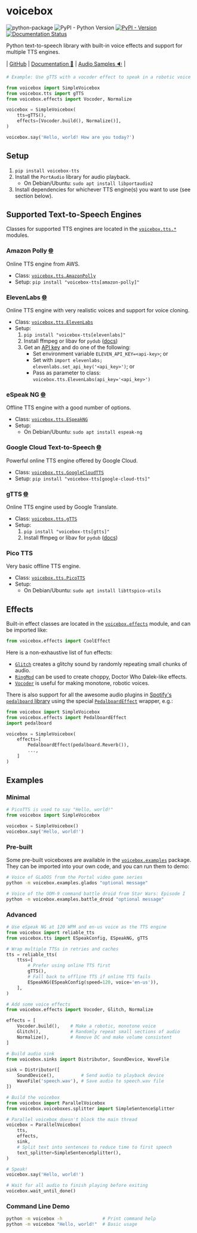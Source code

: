 # voicebox

![python-package](https://github.com/austin-bowen/voicebox/actions/workflows/python-package.yml/badge.svg)
![PyPI - Python Version](https://img.shields.io/pypi/pyversions/voicebox-tts)
[![PyPI - Version](https://img.shields.io/pypi/v/voicebox-tts)](https://pypi.org/project/voicebox-tts/)
[![Documentation Status](https://readthedocs.org/projects/voicebox/badge/?version=latest)](https://voicebox.readthedocs.io/en/latest/?badge=latest)

Python text-to-speech library with built-in voice effects and support for multiple TTS engines.

| [GitHub](https://github.com/austin-bowen/voicebox/)
| [Documentation 📘](https://voicebox.readthedocs.io)
| [Audio Samples 🔉](https://voicebox.readthedocs.io/en/stable/samples.html)
|

```python
# Example: Use gTTS with a vocoder effect to speak in a robotic voice

from voicebox import SimpleVoicebox
from voicebox.tts import gTTS
from voicebox.effects import Vocoder, Normalize

voicebox = SimpleVoicebox(
    tts=gTTS(),
    effects=[Vocoder.build(), Normalize()],
)

voicebox.say('Hello, world! How are you today?')
```

## Setup

1. `pip install voicebox-tts`
2. Install the `PortAudio` library for audio playback.
   - On Debian/Ubuntu: `sudo apt install libportaudio2`
3. Install dependencies for whichever TTS engine(s) you want to use (see section below).

## Supported Text-to-Speech Engines

Classes for supported TTS engines are located in the
[`voicebox.tts.*`](https://github.com/austin-bowen/voicebox/tree/main/src/voicebox/tts) modules.

### Amazon Polly [🌐](https://aws.amazon.com/polly/)

Online TTS engine from AWS.

- Class: [`voicebox.tts.AmazonPolly`](https://github.com/austin-bowen/voicebox/tree/main/src/voicebox/tts/amazonpolly.py)
- Setup: `pip install "voicebox-tts[amazon-polly]"`

### ElevenLabs [🌐](https://elevenlabs.io/)

Online TTS engine with very realistic voices and support for voice cloning.

- Class: [`voicebox.tts.ElevenLabs`](https://github.com/austin-bowen/voicebox/tree/main/src/voicebox/tts/elevenlabs.py)
- Setup:
  1. `pip install "voicebox-tts[elevenlabs]"`
  2. Install ffmpeg or libav for `pydub` ([docs](https://github.com/jiaaro/pydub#getting-ffmpeg-set-up))
  3. Get an [API key](https://elevenlabs.io/docs/api-reference/authentication)
     and do one of the following:
     - Set environment variable `ELEVEN_API_KEY=<api-key>`; or
     - Set with `import elevenlabs; elevenlabs.set_api_key('<api_key>')`; or
     - Pass as parameter to class: `voicebox.tts.ElevenLabs(api_key='<api_key>')`

### eSpeak NG [🌐](https://github.com/espeak-ng/espeak-ng)

Offline TTS engine with a good number of options.

- Class: [`voicebox.tts.ESpeakNG`](https://github.com/austin-bowen/voicebox/tree/main/src/voicebox/tts/espeakng.py)
- Setup:
  - On Debian/Ubuntu: `sudo apt install espeak-ng`

### Google Cloud Text-to-Speech [🌐](https://cloud.google.com/text-to-speech)

Powerful online TTS engine offered by Google Cloud.

- Class: [`voicebox.tts.GoogleCloudTTS`](https://github.com/austin-bowen/voicebox/tree/main/src/voicebox/tts/googlecloudtts.py)
- Setup: `pip install "voicebox-tts[google-cloud-tts]"`

### gTTS [🌐](https://github.com/pndurette/gTTS)

Online TTS engine used by Google Translate.

- Class: [`voicebox.tts.gTTS`](https://github.com/austin-bowen/voicebox/tree/main/src/voicebox/tts/gtts.py)
- Setup:
  1. `pip install "voicebox-tts[gtts]"`
  2. Install ffmpeg or libav for `pydub` ([docs](https://github.com/jiaaro/pydub#getting-ffmpeg-set-up))

### Pico TTS

Very basic offline TTS engine.

- Class: [`voicebox.tts.PicoTTS`](https://github.com/austin-bowen/voicebox/tree/main/src/voicebox/tts/picotts.py)
- Setup:
  - On Debian/Ubuntu: `sudo apt install libttspico-utils`

## Effects

Built-in effect classes are located in the [`voicebox.effects`](https://github.com/austin-bowen/voicebox/tree/main/src/voicebox/effects) module,
and can be imported like:

```python
from voicebox.effects import CoolEffect
```

Here is a non-exhaustive list of fun effects:
- [`Glitch`](https://github.com/austin-bowen/voicebox/tree/main/src/voicebox/effects/glitch.py)
  creates a glitchy sound by randomly repeating small chunks of audio.
- [`RingMod`](https://github.com/austin-bowen/voicebox/tree/main/src/voicebox/effects/modulation.py)
  can be used to create choppy, Doctor Who Dalek-like effects.
- [`Vocoder`](https://github.com/austin-bowen/voicebox/tree/main/src/voicebox/effects/vocoder.py)
  is useful for making monotone, robotic voices.

There is also support for all the awesome audio plugins in
[Spotify's `pedalboard` library](https://spotify.github.io/pedalboard/index.html)
using the special
[`PedalboardEffect`](https://github.com/austin-bowen/voicebox/tree/main/src/voicebox/effects/pedalboard.py)
wrapper, e.g.:

```python
from voicebox import SimpleVoicebox
from voicebox.effects import PedalboardEffect
import pedalboard

voicebox = SimpleVoicebox(
    effects=[
        PedalboardEffect(pedalboard.Reverb()),
        ...,
    ]
)
```

## Examples

### Minimal

```python
# PicoTTS is used to say "Hello, world!"
from voicebox import SimpleVoicebox

voicebox = SimpleVoicebox()
voicebox.say('Hello, world!')
```

### Pre-built

Some pre-built voiceboxes are available in the [`voicebox.examples`](https://github.com/austin-bowen/voicebox/tree/main/src/voicebox/examples) package.
They can be imported into your own code, and you can run them to demo:

```bash
# Voice of GLaDOS from the Portal video game series
python -m voicebox.examples.glados "optional message"

# Voice of the OOM-9 command battle droid from Star Wars: Episode I
python -m voicebox.examples.battle_droid "optional message"
```

### Advanced

```python
# Use eSpeak NG at 120 WPM and en-us voice as the TTS engine
from voicebox import reliable_tts
from voicebox.tts import ESpeakConfig, ESpeakNG, gTTS

# Wrap multiple TTSs in retries and caches
tts = reliable_tts(
    ttss=[
        # Prefer using online TTS first
        gTTS(),
        # Fall back to offline TTS if online TTS fails
        ESpeakNG(ESpeakConfig(speed=120, voice='en-us')),
    ],
)

# Add some voice effects
from voicebox.effects import Vocoder, Glitch, Normalize

effects = [
    Vocoder.build(),    # Make a robotic, monotone voice
    Glitch(),           # Randomly repeat small sections of audio
    Normalize(),        # Remove DC and make volume consistent
]

# Build audio sink
from voicebox.sinks import Distributor, SoundDevice, WaveFile

sink = Distributor([
    SoundDevice(),          # Send audio to playback device
    WaveFile('speech.wav'), # Save audio to speech.wav file
])

# Build the voicebox
from voicebox import ParallelVoicebox
from voicebox.voiceboxes.splitter import SimpleSentenceSplitter

# Parallel voicebox doesn't block the main thread
voicebox = ParallelVoicebox(
    tts,
    effects,
    sink,
    # Split text into sentences to reduce time to first speech
    text_splitter=SimpleSentenceSplitter(),
)

# Speak!
voicebox.say('Hello, world!')

# Wait for all audio to finish playing before exiting
voicebox.wait_until_done()
```

### Command Line Demo

```bash
python -m voicebox -h               # Print command help
python -m voicebox "Hello, world!"  # Basic usage
```
